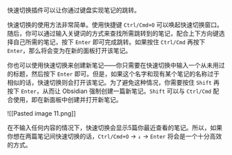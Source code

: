 快速切换插件可以让你通过键盘实现笔记的跳转。

快速切换的使用方法非常简单。使用快捷键 `Ctrl/Cmd+O` 可以唤起快速切换窗口。随后，你可以通过输入关键词的方式来查找所需跳转到的笔记，配合上下方向键选择自己所需的笔记，按下 `Enter` 即可完成跳转。如果按住 `Ctrl/Cmd` 再按下 `Enter`，那么将会变为在新的面板打开该笔记。

你也可以使用快速切换来创建新笔记——你只需要在快速切换中输入一个从未用过的标题，然后按下 `Enter` 即可。但是，如果这个名字和现有某个笔记的名称过于相似的话，快速切换则会打开该笔记。为了避免这种情况，你需要按住 `Shift` 再按下 `Enter`，从而让 Obsidian 强制创建一篇新笔记。`Shift` 可以与 `Ctrl/Cmd` 配合使用，即在新面板中创建并打开新笔记。

![[Pasted image 11.png]]

在不输入任何内容的情况下，快速切换会显示5篇你最近查看的笔记。所以，如果你想在两篇笔记间快速切换的话，`Ctrl/Cmd+O` → `↓` → `Enter` 将会是一个十分高效的方式。
